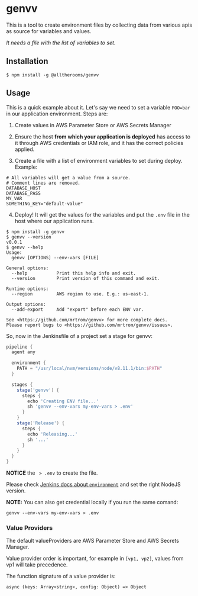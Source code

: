 # genvv

This is a tool to create environment files by collecting data from various apis as source for variables and values.

_It needs a file with the list of variables to set._

## Installation

```
$ npm install -g @alltherooms/genvv
```

## Usage

This is a quick example about it. Let's say we need to set a variable `FOO=bar` in our application environment. Steps are:

1. Create values in AWS Parameter Store or AWS Secrets Manager

2. Ensure the host **from which your application is deployed** has access to it through AWS credentials or IAM role, and it has the correct policies applied.

3. Create a file with a list of environment variables to set during deploy. Example:

```env
# All variables will get a value from a source.
# Comment lines are removed.
DATABASE_HOST
DATABASE_PASS
MY_VAR
SOMETHING_KEY="default-value"
```

4. Deploy! It will get the values for the variables and put the `.env` file in the host where our application runs.

```
$ npm install -g genvv
$ genvv --version
v0.0.1
$ genvv --help
Usage:
  genvv [OPTIONS] --env-vars [FILE]

General options:
  --help           Print this help info and exit.
  --version        Print version of this command and exit.

Runtime options:
  --region         AWS region to use. E.g.: us-east-1.

Output options:
  --add-export     Add "export" before each ENV var.

See <https://github.com/mrtrom/genvv> for more complete docs.
Please report bugs to <https://github.com/mrtrom/genvv/issues>.
```

So, now in the Jenkinsfile of a project set a stage for genvv:

```groovy
pipeline {
  agent any

  environment {
    PATH = "/usr/local/nvm/versions/node/v8.11.1/bin:$PATH"
  }

  stages {
    stage('genvv') {
      steps {
        echo 'Creating ENV file...'
        sh 'genvv --env-vars my-env-vars > .env'
      }
    }
    stage('Release') {
      steps {
        echo 'Releasing...'
        sh '...'
      }
    }
  }
}
```

**NOTICE** the ` > .env` to create the file.

Please check [Jenkins docs about `environment`](https://jenkins.io/doc/pipeline/tour/environment/) and set the right NodeJS version.

**NOTE:** You can also get credential locally if you run the same comand:
```shell
genvv --env-vars my-env-vars > .env
```

### Value Providers

The default valueProviders are AWS Parameter Store and AWS Secrets Manager.

Value provider order is important, for example in `[vp1, vp2]`, values from vp1 will take precedence.

The function signature of a value provider is:

```
async (keys: Array<string>, config: Object) => Object
```









